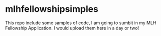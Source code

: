 # mlhfellowshipsimples
This repo include some samples of code, I am going to sumbit in my MLH Fellowship Application. I would upload them here in a day or two!
